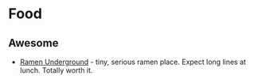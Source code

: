 # Food

## Awesome

* [Ramen Underground](http://www.yelp.com/biz/ramen-underground-san-francisco) - 
  tiny, serious ramen place.  Expect long lines at lunch.  Totally worth it.


